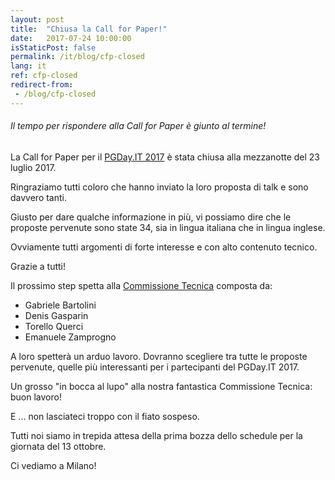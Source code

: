 ```yaml
---
layout: post
title:  "Chiusa la Call for Paper!"
date:   2017-07-24 10:00:00
isStaticPost: false
permalink: /it/blog/cfp-closed
lang: it
ref: cfp-closed
redirect-from:
 - /blog/cfp-closed
---
```


<h6>Il tempo per rispondere alla Call for Paper è giunto al termine!</h6>


La Call for Paper per il [PGDay.IT 2017](http://2017.pgday.it/it/) è stata chiusa alla 
mezzanotte del 23 luglio 2017.

Ringraziamo tutti coloro che hanno inviato la loro proposta di talk e sono davvero 
tanti. 

Giusto per dare qualche informazione in più, vi possiamo dire che le proposte pervenute sono state 34, sia in 
lingua italiana che in lingua inglese.

Ovviamente tutti argomenti di forte interesse e con alto contenuto tecnico.

Grazie a tutti!

Il prossimo step spetta alla [Commissione Tecnica](http://2017.pgday.it/it/team/) composta da:

* Gabriele Bartolini
* Denis Gasparin
* Torello Querci
* Emanuele Zamprogno

A loro spetterà un arduo lavoro. Dovranno scegliere tra tutte le proposte pervenute, quelle più 
interessanti per i partecipanti del PGDay.IT 2017.

Un grosso "in bocca al lupo" alla nostra fantastica Commissione Tecnica: buon lavoro!

E ... non lasciateci troppo con il fiato sospeso. 

Tutti noi siamo in trepida attesa della prima bozza dello schedule per la giornata del 13 ottobre.

Ci vediamo a Milano!
